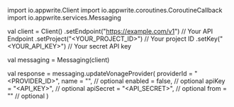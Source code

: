 import io.appwrite.Client
import io.appwrite.coroutines.CoroutineCallback
import io.appwrite.services.Messaging

val client = Client()
    .setEndpoint("https://example.com/v1") // Your API Endpoint
    .setProject("<YOUR_PROJECT_ID>") // Your project ID
    .setKey("<YOUR_API_KEY>") // Your secret API key

val messaging = Messaging(client)

val response = messaging.updateVonageProvider(
    providerId = "<PROVIDER_ID>",
    name = "<NAME>", // optional
    enabled = false, // optional
    apiKey = "<API_KEY>", // optional
    apiSecret = "<API_SECRET>", // optional
    from = "<FROM>" // optional
)
